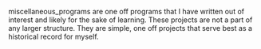 miscellaneous_programs are one off programs that I have written out of interest and likely for the sake of learning. These projects are not a part of any larger structure. They are simple, one off projects that serve best as a historical record for myself.
